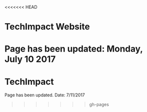 <<<<<<< HEAD
# TechImpact Website

Page has been updated: Monday, July 10 2017
=======
# TechImpact

Page has been updated. Date: 7/11/2017
>>>>>>> gh-pages
